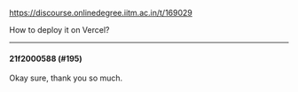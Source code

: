 https://discourse.onlinedegree.iitm.ac.in/t/169029

How to deploy it on Vercel?</p><hr>

<h4>21f2000588 (#195)</h4>
<p>Okay sure, thank you so much.